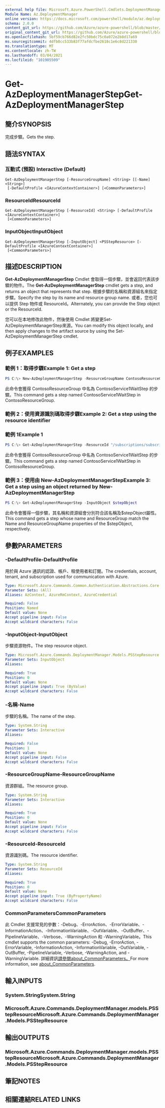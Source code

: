 ```yaml
---
external help file: Microsoft.Azure.PowerShell.Cmdlets.DeploymentManager.dll-Help.xml
Module Name: Az.DeploymentManager
online version: https://docs.microsoft.com/powershell/module/az.deploymentmanager/get-azdeploymentmanagerstep
schema: 2.0.0
content_git_url: https://github.com/Azure/azure-powershell/blob/master/src/DeploymentManager/DeploymentManager/help/Get-AzDeploymentManagerStep.md
original_content_git_url: https://github.com/Azure/azure-powershell/blob/master/src/DeploymentManager/DeploymentManager/help/Get-AzDeploymentManagerStep.md
ms.openlocfilehash: 5bf59cb766d82e2fc50bdc75c0a072e2b8d17a69
ms.sourcegitcommit: 4dfb0cc533b83f77afdcfbe2618c1e6c8d221330
ms.translationtype: MT
ms.contentlocale: zh-TW
ms.lasthandoff: 03/04/2021
ms.locfileid: "101905509"
---
```

# <span data-ttu-id="b73d5-101">Get-AzDeploymentManagerStep</span><span class="sxs-lookup"><span data-stu-id="b73d5-101">Get-AzDeploymentManagerStep</span></span>

## <span data-ttu-id="b73d5-102">簡介</span><span class="sxs-lookup"><span data-stu-id="b73d5-102">SYNOPSIS</span></span>
<span data-ttu-id="b73d5-103">完成步驟。</span><span class="sxs-lookup"><span data-stu-id="b73d5-103">Gets the step.</span></span>

## <span data-ttu-id="b73d5-104">語法</span><span class="sxs-lookup"><span data-stu-id="b73d5-104">SYNTAX</span></span>

### <span data-ttu-id="b73d5-105">互動式 (預設) </span><span class="sxs-lookup"><span data-stu-id="b73d5-105">Interactive (Default)</span></span>
```
Get-AzDeploymentManagerStep [-ResourceGroupName] <String> [[-Name] <String>]
 [-DefaultProfile <IAzureContextContainer>] [<CommonParameters>]
```

### <span data-ttu-id="b73d5-106">ResourceId</span><span class="sxs-lookup"><span data-stu-id="b73d5-106">ResourceId</span></span>
```
Get-AzDeploymentManagerStep [-ResourceId] <String> [-DefaultProfile <IAzureContextContainer>]
 [<CommonParameters>]
```

### <span data-ttu-id="b73d5-107">InputObject</span><span class="sxs-lookup"><span data-stu-id="b73d5-107">InputObject</span></span>
```
Get-AzDeploymentManagerStep [-InputObject] <PSStepResource> [-DefaultProfile <IAzureContextContainer>]
 [<CommonParameters>]
```

## <span data-ttu-id="b73d5-108">描述</span><span class="sxs-lookup"><span data-stu-id="b73d5-108">DESCRIPTION</span></span>
<span data-ttu-id="b73d5-109">**Get-AzDeploymentManagerStep** Cmdlet 會取得一個步驟，並會返回代表該步驟的物件。</span><span class="sxs-lookup"><span data-stu-id="b73d5-109">The **Get-AzDeploymentManagerStep** cmdlet gets a step, and returns an object that represents that step.</span></span>
<span data-ttu-id="b73d5-110">根據步驟的名稱和資源組名來指定步驟。</span><span class="sxs-lookup"><span data-stu-id="b73d5-110">Specify the step by its name and resource group name.</span></span> <span data-ttu-id="b73d5-111">或者，您也可以提供 Step 物件或 ResourceId。</span><span class="sxs-lookup"><span data-stu-id="b73d5-111">Alternately, you can provide the Step object or the ResourceId.</span></span>

<span data-ttu-id="b73d5-112">您可以在本地修改此物件，然後使用 Cmdlet 將變更Set-AzDeploymentManagerStep來源。</span><span class="sxs-lookup"><span data-stu-id="b73d5-112">You can modify this object locally, and then apply changes to the artifact source by using the Set-AzDeploymentManagerStep cmdlet.</span></span>

## <span data-ttu-id="b73d5-113">例子</span><span class="sxs-lookup"><span data-stu-id="b73d5-113">EXAMPLES</span></span>

### <span data-ttu-id="b73d5-114">範例 1：取得步驟</span><span class="sxs-lookup"><span data-stu-id="b73d5-114">Example 1: Get a step</span></span>
```powershell
PS C:\> New-AzDeploymentManagerStep -ResourceGroupName ContosoResourceGroup -Name ContosoService1WaitStep
```

<span data-ttu-id="b73d5-115">此命令會獲得 ContosoResourceGroup 中名為 ContosoService1WaitStep 的步驟。</span><span class="sxs-lookup"><span data-stu-id="b73d5-115">This command gets a step named ContosoService1WaitStep in ContosoResourceGroup.</span></span>

### <span data-ttu-id="b73d5-116">範例 2：使用資源識別碼取得步驟</span><span class="sxs-lookup"><span data-stu-id="b73d5-116">Example 2: Get a step using the resource identifier</span></span>
### <span data-ttu-id="b73d5-117">範例 1</span><span class="sxs-lookup"><span data-stu-id="b73d5-117">Example 1</span></span>
```powershell
PS C:\> Get-AzDeploymentManagerStep -ResourceId "/subscriptions/subscriptionId/resourcegroups/ContosoResourceGroup/providers/Microsoft.DeploymentManager/steps/ContosoService1WaitStep"
```

<span data-ttu-id="b73d5-118">此命令會獲得 ContosoResourceGroup 中名為 ContosoService1WaitStep 的步驟。</span><span class="sxs-lookup"><span data-stu-id="b73d5-118">This command gets a step named ContosoService1WaitStep in ContosoResourceGroup.</span></span>

### <span data-ttu-id="b73d5-119">範例 3：使用由 New-AzDeploymentManagerStep</span><span class="sxs-lookup"><span data-stu-id="b73d5-119">Example 3: Get a step using an object returned by New-AzDeploymentManagerStep</span></span>
```powershell
PS C:\> Get-AzDeploymentManagerStep -InputObject $stepObject
```

 <span data-ttu-id="b73d5-120">此命令會獲得一個步驟，其名稱和資源組會分別符合該名稱及$stepObject屬性。</span><span class="sxs-lookup"><span data-stu-id="b73d5-120">This command gets a step whose name and ResourceGroup match the Name and ResourceGroupName properties of the $stepObject, respectively.</span></span>

## <span data-ttu-id="b73d5-121">參數</span><span class="sxs-lookup"><span data-stu-id="b73d5-121">PARAMETERS</span></span>

### <span data-ttu-id="b73d5-122">-DefaultProfile</span><span class="sxs-lookup"><span data-stu-id="b73d5-122">-DefaultProfile</span></span>
<span data-ttu-id="b73d5-123">用於與 Azure 通訊的認證、帳戶、租使用者和訂閱。</span><span class="sxs-lookup"><span data-stu-id="b73d5-123">The credentials, account, tenant, and subscription used for communication with Azure.</span></span>

```yaml
Type: Microsoft.Azure.Commands.Common.Authentication.Abstractions.Core.IAzureContextContainer
Parameter Sets: (All)
Aliases: AzContext, AzureRmContext, AzureCredential

Required: False
Position: Named
Default value: None
Accept pipeline input: False
Accept wildcard characters: False
```

### <span data-ttu-id="b73d5-124">-InputObject</span><span class="sxs-lookup"><span data-stu-id="b73d5-124">-InputObject</span></span>
<span data-ttu-id="b73d5-125">步驟資源物件。</span><span class="sxs-lookup"><span data-stu-id="b73d5-125">The step resource object.</span></span>

```yaml
Type: Microsoft.Azure.Commands.DeploymentManager.Models.PSStepResource
Parameter Sets: InputObject
Aliases:

Required: True
Position: 0
Default value: None
Accept pipeline input: True (ByValue)
Accept wildcard characters: False
```

### <span data-ttu-id="b73d5-126">-名稱</span><span class="sxs-lookup"><span data-stu-id="b73d5-126">-Name</span></span>
<span data-ttu-id="b73d5-127">步驟的名稱。</span><span class="sxs-lookup"><span data-stu-id="b73d5-127">The name of the step.</span></span>

```yaml
Type: System.String
Parameter Sets: Interactive
Aliases:

Required: False
Position: 1
Default value: None
Accept pipeline input: False
Accept wildcard characters: False
```

### <span data-ttu-id="b73d5-128">-ResourceGroupName</span><span class="sxs-lookup"><span data-stu-id="b73d5-128">-ResourceGroupName</span></span>
<span data-ttu-id="b73d5-129">資源群組。</span><span class="sxs-lookup"><span data-stu-id="b73d5-129">The resource group.</span></span>

```yaml
Type: System.String
Parameter Sets: Interactive
Aliases:

Required: True
Position: 0
Default value: None
Accept pipeline input: False
Accept wildcard characters: False
```

### <span data-ttu-id="b73d5-130">-ResourceId</span><span class="sxs-lookup"><span data-stu-id="b73d5-130">-ResourceId</span></span>
<span data-ttu-id="b73d5-131">資源識別碼。</span><span class="sxs-lookup"><span data-stu-id="b73d5-131">The resource identifier.</span></span>

```yaml
Type: System.String
Parameter Sets: ResourceId
Aliases:

Required: True
Position: 0
Default value: None
Accept pipeline input: True (ByPropertyName)
Accept wildcard characters: False
```

### <span data-ttu-id="b73d5-132">CommonParameters</span><span class="sxs-lookup"><span data-stu-id="b73d5-132">CommonParameters</span></span>
<span data-ttu-id="b73d5-133">此 Cmdlet 支援常見的參數：-Debug、-ErrorAction、-ErrorVariable、-InformationAction、-InformationVariable、-OutVariable、-OutBuffer、-PipelineVariable、-Verbose、-WarningAction 和 -WarningVariable。</span><span class="sxs-lookup"><span data-stu-id="b73d5-133">This cmdlet supports the common parameters: -Debug, -ErrorAction, -ErrorVariable, -InformationAction, -InformationVariable, -OutVariable, -OutBuffer, -PipelineVariable, -Verbose, -WarningAction, and -WarningVariable.</span></span> <span data-ttu-id="b73d5-134">詳細資訊[請參閱about_CommonParameters。](http://go.microsoft.com/fwlink/?LinkID=113216)</span><span class="sxs-lookup"><span data-stu-id="b73d5-134">For more information, see [about_CommonParameters](http://go.microsoft.com/fwlink/?LinkID=113216).</span></span>

## <span data-ttu-id="b73d5-135">輸入</span><span class="sxs-lookup"><span data-stu-id="b73d5-135">INPUTS</span></span>

### <span data-ttu-id="b73d5-136">System.String</span><span class="sxs-lookup"><span data-stu-id="b73d5-136">System.String</span></span>

### <span data-ttu-id="b73d5-137">Microsoft.Azure.Commands.DeploymentManager.models.PSStepResource</span><span class="sxs-lookup"><span data-stu-id="b73d5-137">Microsoft.Azure.Commands.DeploymentManager.Models.PSStepResource</span></span>

## <span data-ttu-id="b73d5-138">輸出</span><span class="sxs-lookup"><span data-stu-id="b73d5-138">OUTPUTS</span></span>

### <span data-ttu-id="b73d5-139">Microsoft.Azure.Commands.DeploymentManager.models.PSStepResource</span><span class="sxs-lookup"><span data-stu-id="b73d5-139">Microsoft.Azure.Commands.DeploymentManager.Models.PSStepResource</span></span>

## <span data-ttu-id="b73d5-140">筆記</span><span class="sxs-lookup"><span data-stu-id="b73d5-140">NOTES</span></span>

## <span data-ttu-id="b73d5-141">相關連結</span><span class="sxs-lookup"><span data-stu-id="b73d5-141">RELATED LINKS</span></span>
